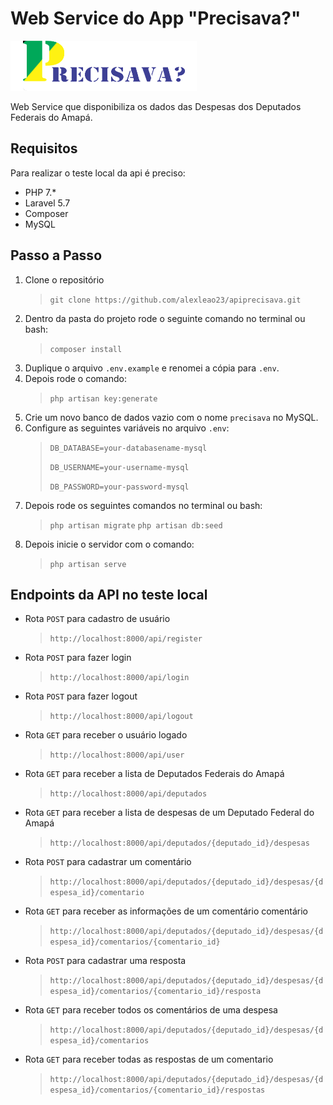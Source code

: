 # Web Service do App "Precisava?"

![Logo, Precisava?](/public/img/precisava.png)

Web Service que disponibiliza os dados das Despesas dos Deputados Federais do Amapá.

## Requisitos

Para realizar o teste local da api é preciso:

- PHP 7.*
- Laravel 5.7
- Composer
- MySQL

## Passo a Passo

1. Clone o repositório
    >`git clone https://github.com/alexleao23/apiprecisava.git`
2. Dentro da pasta do projeto rode o seguinte comando no terminal ou bash:
    >`composer install`
3. Duplique o arquivo `.env.example` e renomei a cópia para `.env`.
4. Depois rode o comando:
    >`php artisan key:generate`
5. Crie um novo banco de dados vazio com o nome `precisava` no MySQL.
6. Configure as seguintes variáveis no arquivo `.env`:
    >`DB_DATABASE=your-databasename-mysql`
    >
    >`DB_USERNAME=your-username-mysql`
    >
    >`DB_PASSWORD=your-password-mysql`
7. Depois rode os seguintes comandos no terminal ou bash:
    >`php artisan migrate`
    >`php artisan db:seed`
8. Depois inicie o servidor com o comando:
    >`php artisan serve`

## Endpoints da API no teste local

- Rota `POST` para cadastro de usuário
    >`http://localhost:8000/api/register`
- Rota `POST` para fazer login
    >`http://localhost:8000/api/login`
- Rota `POST` para fazer logout
    >`http://localhost:8000/api/logout`
- Rota `GET` para receber o usuário logado
    >`http://localhost:8000/api/user`
- Rota `GET` para receber a lista de Deputados Federais do Amapá
    >`http://localhost:8000/api/deputados`
- Rota `GET` para receber a lista de despesas de um Deputado Federal do Amapá
    >`http://localhost:8000/api/deputados/{deputado_id}/despesas`
- Rota `POST` para cadastrar um comentário
    >`http://localhost:8000/api/deputados/{deputado_id}/despesas/{despesa_id}/comentario`
- Rota `GET` para receber as informações de um comentário comentário
    >`http://localhost:8000/api/deputados/{deputado_id}/despesas/{despesa_id}/comentarios/{comentario_id}`
- Rota `POST` para cadastrar uma resposta
    >`http://localhost:8000/api/deputados/{deputado_id}/despesas/{despesa_id}/comentarios/{comentario_id}/resposta`
- Rota `GET` para receber todos os comentários de uma despesa
    >`http://localhost:8000/api/deputados/{deputado_id}/despesas/{despesa_id}/comentarios`
- Rota `GET` para receber todas as respostas de um comentario
    >`http://localhost:8000/api/deputados/{deputado_id}/despesas/{despesa_id}/comentarios/{comentario_id}/respostas`
